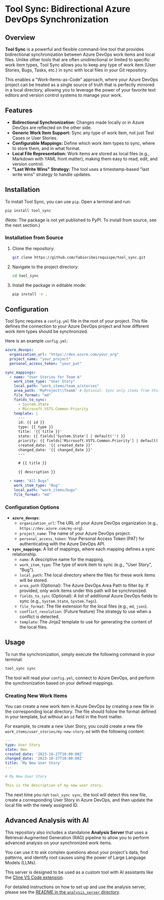 # Tool Sync: Bidirectional Azure DevOps Synchronization

## Overview

**Tool Sync** is a powerful and flexible command-line tool that provides bidirectional synchronization between Azure DevOps work items and local files. Unlike other tools that are often unidirectional or limited to specific work item types, Tool Sync allows you to keep any type of work item (User Stories, Bugs, Tasks, etc.) in sync with local files in your Git repository.

This enables a "Work-Items-as-Code" approach, where your Azure DevOps project can be treated as a single source of truth that is perfectly mirrored in a local directory, allowing you to leverage the power of your favorite text editors and version control systems to manage your work.

## Features

-   **Bidirectional Synchronization:** Changes made locally or in Azure DevOps are reflected on the other side.
-   **Generic Work Item Support:** Sync any type of work item, not just Test Cases or User Stories.
-   **Configurable Mappings:** Define which work item types to sync, where to store them, and in what format.
-   **Local File Representation:** Work items are stored as local files (e.g., Markdown with YAML front matter), making them easy to read, edit, and version control.
-   **"Last Write Wins" Strategy:** The tool uses a timestamp-based "last write wins" strategy to handle updates.

## Installation

To install Tool Sync, you can use `pip`. Open a terminal and run:

```bash
pip install tool_sync
```

(Note: The package is not yet published to PyPI. To install from source, see the next section.)

### Installation from Source

1.  Clone the repository:
    ```bash
    git clone https://github.com/fabioribeiroquispe/tool_sync.git
    ```
2.  Navigate to the project directory:
    ```bash
    cd tool_sync
    ```
3.  Install the package in editable mode:
    ```bash
    pip install -e .
    ```

## Configuration

Tool Sync requires a `config.yml` file in the root of your project. This file defines the connection to your Azure DevOps project and how different work item types should be synchronized.

Here is an example `config.yml`:

```yaml
azure_devops:
  organization_url: "https://dev.azure.com/your_org"
  project_name: "your_project"
  personal_access_token: "your_pat"

sync_mappings:
  - name: "User Stories for Team A"
    work_item_type: "User Story"
    local_path: "work_items/team_a/stories"
    area_path: 'MyProject\\TeamA' # Optional: Sync only items from this Area Path
    file_format: "md"
    fields_to_sync:
      - System.State
      - Microsoft.VSTS.Common.Priority
    template: |
      ---
      id: {{ id }}
      type: {{ type }}
      title: '{{ title }}'
      state: {{ fields['System.State'] | default('') }}
      priority: {{ fields['Microsoft.VSTS.Common.Priority'] | default('') }}
      created_date: '{{ created_date }}'
      changed_date: '{{ changed_date }}'
      ---

      # {{ title }}

      {{ description }}

  - name: "All Bugs"
    work_item_type: "Bug"
    local_path: "work_items/bugs"
    file_format: "md"
```

### Configuration Options

-   **`azure_devops`**:
    -   `organization_url`: The URL of your Azure DevOps organization (e.g., `https://dev.azure.com/my-org`).
    -   `project_name`: The name of your Azure DevOps project.
    -   `personal_access_token`: Your Personal Access Token (PAT) for authenticating with the Azure DevOps API.
-   **`sync_mappings`**: A list of mappings, where each mapping defines a sync relationship.
    -   `name`: A descriptive name for the mapping.
    -   `work_item_type`: The type of work item to sync (e.g., "User Story", "Bug").
    -   `local_path`: The local directory where the files for these work items will be stored.
    -   `area_path` (Optional): The Azure DevOps Area Path to filter by. If provided, only work items under this path will be synchronized.
    -   `fields_to_sync` (Optional): A list of additional Azure DevOps fields to sync (e.g., `System.State`, `System.Tags`).
    -   `file_format`: The file extension for the local files (e.g., `md`, `json`).
    -   `conflict_resolution`: (Future feature) The strategy to use when a conflict is detected.
    -   `template`: The Jinja2 template to use for generating the content of the local files.

## Usage

To run the synchronization, simply execute the following command in your terminal:

```bash
tool_sync sync
```

The tool will read your `config.yml`, connect to Azure DevOps, and perform the synchronization based on your defined mappings.

### Creating New Work Items

You can create a new work item in Azure DevOps by creating a new file in the corresponding local directory. The file should follow the format defined in your template, but without an `id` field in the front matter.

For example, to create a new User Story, you could create a new file `work_items/user_stories/my-new-story.md` with the following content:

```yaml
---
type: User Story
state: New
created_date: '2023-10-27T10:00:00Z'
changed_date: '2023-10-27T10:00:00Z'
title: 'My New User Story'
---

# My New User Story

This is the description of my new user story.
```

The next time you run `tool_sync sync`, the tool will detect this new file, create a corresponding User Story in Azure DevOps, and then update the local file with the newly assigned ID.

## Advanced Analysis with AI

This repository also includes a standalone **Analysis Server** that uses a Retrieval-Augmented Generation (RAG) pipeline to allow you to perform advanced analysis on your synchronized work items.

You can use it to ask complex questions about your project's data, find patterns, and identify root causes using the power of Large Language Models (LLMs).

This server is designed to be used as a custom tool with AI assistants like the [Cline VS Code extension](https://marketplace.visualstudio.com/items?itemName=cline.bot).

For detailed instructions on how to set up and use the analysis server, please see the [README in the `analysis_server` directory](./analysis_server/README.md).

